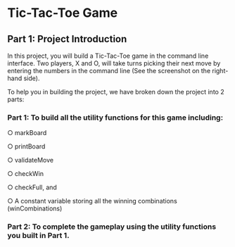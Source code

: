# Tic-Tac-Toe Game

## Part 1: Project Introduction

In this project, you will build a Tic-Tac-Toe game in the command line interface. Two players, X and O, will take turns picking their next move by entering the numbers in the command line (See the screenshot on the right-hand side).

To help you in building the project, we have broken down the project into 2 parts:

### Part 1: To build all the utility functions for this game including:

○ markBoard

○ printBoard

○ validateMove

○ checkWin

○ checkFull, and

○ A constant variable storing all the winning combinations
(winCombinations)

###  Part 2: To complete the gameplay using the utility functions you built in Part 1.
